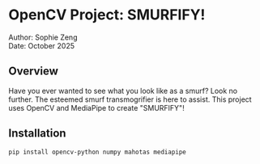 # OpenCV Project: SMURFIFY!
Author: Sophie Zeng  
Date: October 2025

## Overview
Have you ever wanted to see what you look like as a smurf? Look no further. The esteemed smurf transmogrifier is here to assist. This project uses OpenCV and MediaPipe to create "SMURFIFY"!

## Installation
```pip install opencv-python numpy mahotas mediapipe```
